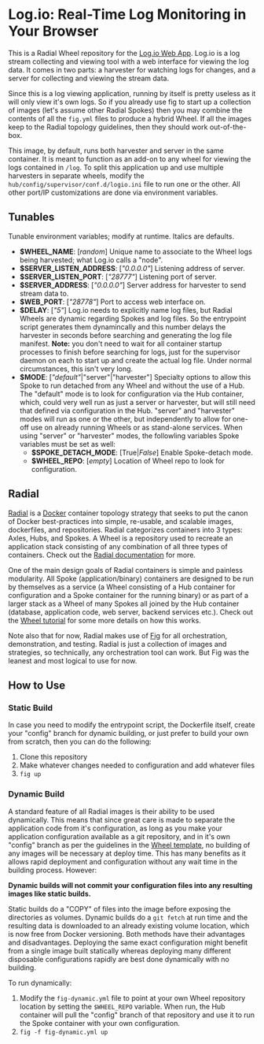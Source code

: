 # Log.io: Real-Time Log Monitoring in Your Browser

This is a Radial Wheel repository for the [Log.io Web App][log.io].  Log.io is a
log stream collecting and viewing tool with a web interface for viewing the log
data. It comes in two parts: a harvester for watching logs for changes, and a
server for collecting and viewing the stream data.

Since this is a log viewing application, running by itself is pretty useless as
it will only view it's own logs. So if you already use fig to start up a
collection of images (let's assume other Radial Spokes) then you may combine the
contents of all the `fig.yml` files to produce a hybrid Wheel. If all the
images keep to the Radial topology guidelines, then they should work
out-of-the-box.

This image, by default, runs both harvester and server in the same container. It
is meant to function as an add-on to any wheel for viewing the logs contained in
`/log`. To split this application up and use multiple harvesters in separate
wheels, modify the `hub/config/supervisor/conf.d/logio.ini` file to run one or
the other. All other port/IP customizations are done via environment variables.

[log.io]: https://github.com/NarrativeScience/Log.io

## Tunables

Tunable environment variables; modify at runtime. Italics are defaults.

  - **$WHEEL_NAME**: [_random_] Unique name to associate to the Wheel logs being
    harvested; what Log.io calls a "node".
  - **$SERVER_LISTEN_ADDRESS**: [_"0.0.0.0"_] Listening address of server.
  - **$SERVER_LISTEN_PORT**: [_"28777"_] Listening port of server.
  - **$SERVER_ADDRESS**: [_"0.0.0.0"_] Server address for harvester to send
    stream data to.
  - **$WEB_PORT**: [_"28778"_] Port to access web interface on.
  - **$DELAY**: [_"5"_] Log.io needs to explicitly name log files, but Radial
    Wheels are dynamic regarding Spokes and log files. So the entrypoint script
    generates them dynamincally and this number delays the harvester in seconds
    before searching and generating the log file manifest. **Note:** you don't
    need to wait for all container startup processes to finish before searching
    for logs, just for the supervisor daemon on each to start up and create the
    actual log file. Under normal circumstances, this isn't very long.
  - **$MODE**: [_"default"_|"server"|"harvester"] Specialty options to allow this
    Spoke to run detached from any Wheel and without the use of a Hub. The
    "default" mode is to look for configuration via the Hub container, which,
    could very well run as just a server or harvester, but will still need that
    defined via configuration in the Hub. "server" and "harvester" modes will
    run as one or the other, but independently to allow for one-off use on
    already running Wheels or as stand-alone services. When using "server" or
    "harvester" modes, the followling variables Spoke variables must be set as
    well:
    - **$SPOKE_DETACH_MODE**: [True|_False_] Enable Spoke-detach mode.
    - **$WHEEL_REPO**: [_empty_] Location of Wheel repo to look for
      configuration.

## Radial

[Radial][radial] is a [Docker][docker] container topology strategy that
seeks to put the canon of Docker best-practices into simple, re-usable, and
scalable images, dockerfiles, and repositories. Radial categorizes containers
into 3 types: Axles, Hubs, and Spokes. A Wheel is a repository used to recreate
an application stack consisting of any combination of all three types of
containers. Check out the [Radial documentation][radialdocs] for more.

One of the main design goals of Radial containers is simple and painless
modularity. All Spoke (application/binary) containers are designed to be run by
themselves as a service (a Wheel consisting of a Hub container for configuration
and a Spoke container for the running binary) or as part of a larger stack as a
Wheel of many Spokes all joined by the Hub container (database, application
code, web server, backend services etc.). Check out the [Wheel
tutorial][wheel-template] for some more details on how this works.

Note also that for now, Radial makes use of [Fig][fig] for all orchestration,
demonstration, and testing. Radial is just a collection of images and
strategies, so technically, any orchestration tool can work. But Fig was the
leanest and most logical to use for now. 

[wheel-template]: https://github.com/radial/template-wheel
[fig]: http://www.fig.sh
[docker]: http://docker.io/
[radial]: https://github.com/radial
[radialdocs]: http://radial.viewdocs.io/docs

## How to Use
### Static Build

In case you need to modify the entrypoint script, the Dockerfile itself, create
your "config" branch for dynamic building, or just prefer to build your own from
scratch, then you can do the following:

1. Clone this repository
2. Make whatever changes needed to configuration and add whatever files
3. `fig up`

### Dynamic Build

A standard feature of all Radial images is their ability to be used dynamically.
This means that since great care is made to separate the application code from
it's configuration, as long as you make your application configuration available
as a git repository, and in it's own "config" branch as per the guidelines in
the [Wheel template][wheel-template], no building of any images will be
necessary at deploy time. This has many benefits as it allows rapid deployment
and configuration without any wait time in the building process. However:

**Dynamic builds will not commit your configuration files into any
resulting images like static builds.**

Static builds do a "COPY" of files into the image before exposing the
directories as volumes. Dynamic builds do a `git fetch` at run time and the
resulting data is downloaded to an already existing volume location, which is
now free from Docker versioning. Both methods have their advantages and
disadvantages. Deploying the same exact configuration might benefit from a
single image built statically whereas deploying many different disposable 
configurations rapidly are best done dynamically with no building.

To run dynamically:

1. Modify the `fig-dynamic.yml` file to point at your own Wheel repository
   location by setting the `$WHEEL_REPO` variable. When run, the Hub container
   will pull the "config" branch of that repository and use it to run the Spoke
   container with your own configuration.
3. `fig -f fig-dynamic.yml up`
